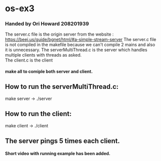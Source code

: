 # os-ex3
### Handed by Ori Howard 208201939
The server.c file is the origin server from the website : https://beej.us/guide/bgnet/html/#a-simple-stream-server
The server.c file is not compiled in the makefile because we can't compile 2 mains and also it is unnecessary.
The serverMultiThread.c is the server which handles multiple clients with threads as asked.  
The client.c is the client  

#### make all to comiple both server and client.

## How to run the serverMultiThread.c:
make server -> ./server

## How to run the client:
make client -> ./client



## The server pings 5 times each client.
#### Short video with running example has been added.

